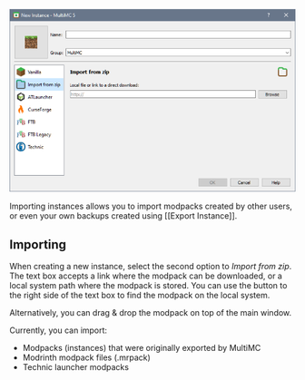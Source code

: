 ![](images/import-instance.png)


Importing instances allows you to import modpacks created by other users, or even your own backups created using [[Export Instance]].

## Importing
When creating a new instance, select the second option to _Import from zip_. The text box accepts a link where the modpack can be downloaded, or a local system path where the modpack is stored. You can use the button to the right side of the text box to find the modpack on the local system. 

Alternatively, you can drag & drop the modpack on top of the main window.

Currently, you can import:

* Modpacks (instances) that were originally exported by MultiMC
* Modrinth modpack files (.mrpack)
* Technic launcher modpacks
